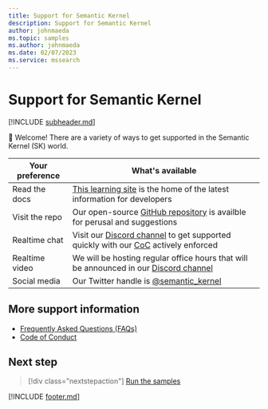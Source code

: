 ```yaml
---
title: Support for Semantic Kernel
description: Support for Semantic Kernel
author: johnmaeda
ms.topic: samples
ms.author: johnmaeda
ms.date: 02/07/2023
ms.service: mssearch
---
```

# Support for Semantic Kernel

[!INCLUDE [subheader.md](../includes/pat_medium.md)]

👋 Welcome! There are a variety of ways to get supported in the Semantic Kernel (SK) world. 

| Your preference | What's available |
|---|---|
| Read the docs | [This learning site](https://aka.ms/sk/learn) is the home of the latest information for developers |
| Visit the repo | Our open-source [GitHub repository](https://aka.ms/sk/repo) is availble for perusal and suggestions |
| Realtime chat | Visit our [Discord channel](https://aka.ms/sk/discord) to get supported quickly with our [CoC](CodeofConduct) actively enforced | 
| Realtime video | We will be hosting regular office hours that will be announced in our [Discord channel](https://aka.ms/sk/discord) |
| Social media | Our Twitter handle is [@semantic_kernel](https://aka.ms/sk/twitter) |

## More support information

* [Frequently Asked Questions (FAQs)](/semantic-kernel/support/faqs)
* [Code of Conduct](/semantic-kernel/support/CodeofConduct.md)

## Next step

> [!div class="nextstepaction"]
> [Run the samples](/semantic-kernel/support/samples)

[!INCLUDE [footer.md](../includes/footer.md)]

